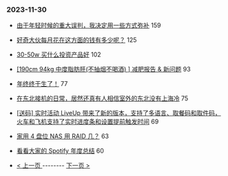 ### 2023-11-30 
- [由于年轻时候的重大误判，我决定用一些方式弥补](https://www.v2ex.com/t/996449) 159
- [好奇大伙每月花在这方面的钱有多少呢？](https://www.v2ex.com/t/996421) 125
- [30-50w 买什么投资产品好](https://www.v2ex.com/t/996424) 102
- [[190cm 94kg 中度脂肪肝(不抽烟不喝酒) ] 减肥报告 & 新问题](https://www.v2ex.com/t/996422) 93
- [年终终于生了！](https://www.v2ex.com/t/996390) 77
- [在东北接机的日常，居然还真有人相信室外的东北没有上海冷](https://www.v2ex.com/t/996477) 75
- [[送码] 实时活动 LiveUp 带来了新的版本，支持了多语言、取餐码和取件码，火车和飞机支持了实时进度条和设置提前触发时间](https://www.v2ex.com/t/996445) 69
- [家用 4 盘位 NAS 用 RAID 几？](https://www.v2ex.com/t/996537) 63
- [看看大家的 Spotify 年度总结](https://www.v2ex.com/t/996431) 60 

- [ < 上一页 ](https://github.com/able8/v2ex-hot-record/blob/master/2023-11-29.md) -------- [ 下一页 > ](https://github.com/able8/v2ex-hot-record/blob/master/2023-12-01.md)